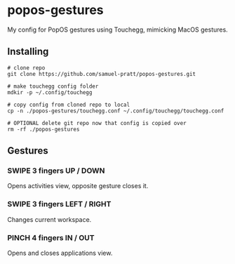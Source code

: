 # popos-gestures

My config for PopOS gestures using Touchegg, mimicking MacOS gestures.

## Installing

```
# clone repo
git clone https://github.com/samuel-pratt/popos-gestures.git

# make touchegg config folder
mdkir -p ~/.config/touchegg

# copy config from cloned repo to local
cp -n ./popos-gestures/touchegg.conf ~/.config/touchegg/touchegg.conf

# OPTIONAL delete git repo now that config is copied over
rm -rf ./popos-gestures
```

## Gestures

### SWIPE 3 fingers UP / DOWN

Opens activities view, opposite gesture closes it.

### SWIPE 3 fingers LEFT / RIGHT

Changes current workspace.

### PINCH 4 fingers IN / OUT

Opens and closes applications view.
